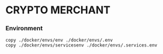 # CRYPTO MERCHANT

### Environment
```shell
copy ./docker/envs/env ./docker/envs/.env
copy ./docker/envs/servicesenv ./docker/envs/.services.env
```